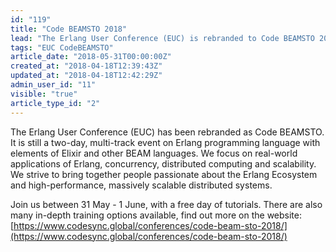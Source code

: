 ```yaml
---
id: "119"
title: "Code BEAMSTO 2018"
lead: "The Erlang User Conference (EUC) is rebranded to Code BEAMSTO 2018"
tags: "EUC CodeBEAMSTO"
article_date: "2018-05-31T00:00:00Z"
created_at: "2018-04-18T12:39:43Z"
updated_at: "2018-04-18T12:42:29Z"
admin_user_id: "11"
visible: "true"
article_type_id: "2"
---
```

The Erlang User Conference (EUC) has been rebranded as Code BEAMSTO. It is still a two-day, multi-track event on Erlang programming language with elements of Elixir and other BEAM languages. We focus on real-world applications of Erlang, concurrency, distributed computing and scalability. We strive to bring together people passionate about the Erlang Ecosystem and high-performance, massively scalable distributed systems.   

 Join us between 31 May - 1 June, with a free day of tutorials. There are also many in-depth training options available, find out more on the website: [https://www.codesync.global/conferences/code-beam-sto-2018/](https://www.codesync.global/conferences/code-beam-sto-2018/)

